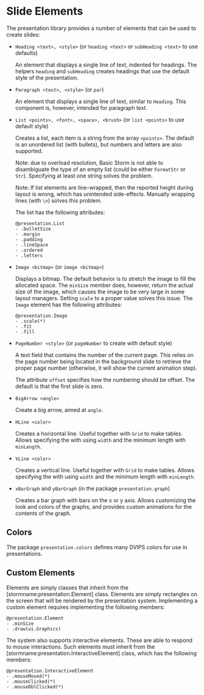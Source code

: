 Slide Elements
==============

The presentation library provides a number of elements that can be used to create slides:


- `Heading <text>, <style>` (or `heading <text>` or `subHeading <text>` to use defaults)

  An element that displays a single line of text, indented for headings. The helpers `heading` and
  `subHeading` creates headings that use the default style of the presentation.

- `Paragraph <text>, <style>` (or `par`)

  An element that displays a single line of text, similar to `Heading`. This component is, however,
  intended for paragraph text.

- `List <points>, <font>, <space>, <brush>` (or `list <points>` to use default style)

  Creates a list, each item is a string from the array `<points>`. The default is an unordered list
  (with bullets), but numbers and letters are also supported.

  Note: due to overload resolution, Basic Storm is not able to disambiguate the type of an empty
  list (could be either `FormatStr` or `Str`). Specifying at least one string solves the problem.

  Note: If list elements are line-wrapped, then the reported height during layout is wrong, which
  has unintended side-effects. Manually wrapping lines (with `\n`) solves this problem.

  The list has the following attributes:

  ```stormdoc
  @presentation.List
  - .bulletSize
  - .margin
  - .padding
  - .lineSpace
  - .ordered
  - .letters
  ```

- `Image <bitmap>` (or `image <bitmap>`)

  Displays a bitmap. The default behavior is to stretch the image to fill the allocated space. The
  `minSize` member does, however, return the actual size of the image, which causes the image to be
  very large in some layout managers. Setting `scale` to a proper value solves this issue. The
  `Image` element has the following attributes:

  ```stormdoc
  @presentation.Image
  - .scale(*)
  - .fit
  - .fill
  ```

- `PageNumber <style>` (or `pageNumber` to create with default style)

  A text field that contains the number of the current page. This relies on the page number being
  located in the background slide to retrieve the proper page number (otherwise, it will show the
  current animation step).

  The attribute `offset` specifies how the numbering should be offset. The default is that the first
  slide is zero.

- `BigArrow <angle>`

  Create a big arrow, aimed at `angle`.

- `HLine <color>`

  Creates a horizontal line. Useful together with `Grid` to make tables. Allows specifying the with
  using `width` and the minimum length with `minLength`.

- `VLine <color>`

  Creates a vertical line. Useful together with `Grid` to make tables. Allows specifying the with
  using `width` and the minimum length with `minLength`.

- `xBarGraph` and `yBarGraph` (in the package `presentation.graph`)

  Creates a bar graph with bars on the x or y axis. Allows customizing the look and colors of the
  graphs, and provides custom animations for the contents of the graph.



Colors
------

The package `presentation.colors` defines many DVIPS colors for use in presentations.


Custom Elements
---------------

Elements are simply classes that inherit from the [stormname:presentation.Element] class. Elements
are simply rectangles on the screen that will be rendered by the presentation system. Implementing a
custom element requires implementing the following members:

```stormdoc
@presentation.Element
- .minSize
- .draw(ui.Graphics)
```

The system also supports interactive elements. These are able to respond to mouse interactions. Such
elements must inherit from the [stormname:presentation.InteractiveElement] class, which has the
following members:

```stormdoc
@presentation.InteractiveElement
- .mouseMoved(*)
- .mouseClicked(*)
- .mouseDblClicked(*)
```